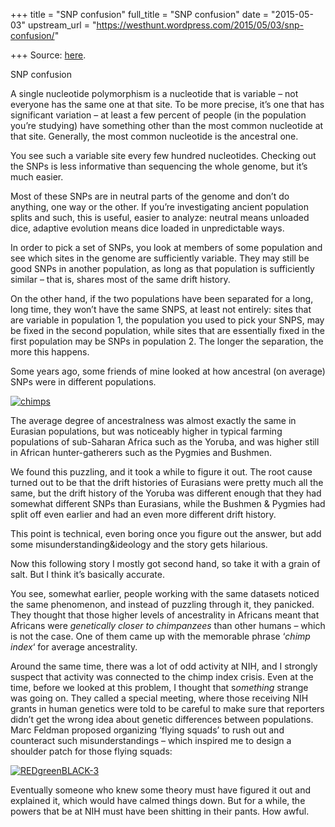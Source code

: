 +++
title = "SNP confusion"
full_title = "SNP confusion"
date = "2015-05-03"
upstream_url = "https://westhunt.wordpress.com/2015/05/03/snp-confusion/"

+++
Source: [here](https://westhunt.wordpress.com/2015/05/03/snp-confusion/).

SNP confusion

A single nucleotide polymorphism is a nucleotide that is variable – not
everyone has the same one at that site. To be more precise, it’s one
that has significant variation – at least a few percent of people (in
the population you’re studying) have something other than the most
common nucleotide at that site. Generally, the most common nucleotide
is the ancestral one.

You see such a variable site every few hundred nucleotides. Checking
out the SNPs is less informative than sequencing the whole genome, but
it’s much easier.

Most of these SNPs are in neutral parts of the genome and don’t do
anything, one way or the other. If you’re investigating ancient
population splits and such, this is useful, easier to analyze: neutral
means unloaded dice, adaptive evolution means dice loaded in
unpredictable ways.

In order to pick a set of SNPs, you look at members of some population
and see which sites in the genome are sufficiently variable. They may
still be good SNPs in another population, as long as that population is
sufficiently similar – that is, shares most of the same drift history.

On the other hand, if the two populations have been separated for a
long, long time, they won’t have the same SNPS, at least not entirely:
sites that are variable in population 1, the population you used to
pick your SNPS, may be fixed in the second population, while sites that
are essentially fixed in the first population may be SNPs in population
2. The longer the separation, the more this happens.

Some years ago, some friends of mine looked at how ancestral (on
average) SNPs were in different populations.

[![chimps](https://westhunt.files.wordpress.com/2015/05/chimps.jpg?w=640&h=365)](https://westhunt.files.wordpress.com/2015/05/chimps.jpg)

The average degree of ancestralness was almost exactly the same in
Eurasian populations, but was noticeably higher in typical farming
populations of sub-Saharan Africa such as the Yoruba, and was higher
still in African hunter-gatherers such as the Pygmies and Bushmen.

We found this puzzling, and it took a while to figure it out. The root
cause turned out to be that the drift histories of Eurasians were
pretty much all the same, but the drift history of the Yoruba was
different enough that they had somewhat different SNPs than Eurasians,
while the Bushmen & Pygmies had split off even earlier and had an even
more different drift history.

This point is technical, even boring once you figure out the answer, but
add some misunderstanding&ideology and the story gets hilarious.

Now this following story I mostly got second hand, so take it with a
grain of salt. But I think it’s basically accurate.

You see, somewhat earlier, people working with the same datasets noticed
the same phenomenon, and instead of puzzling through it, they panicked.
They thought that those higher levels of ancestrality in Africans meant
that Africans were *genetically closer to chimpanzees* than other
humans – which is not the case. One of them came up with the memorable
phrase ‘*chimp index*‘ for average ancestrality.

Around the same time, there was a lot of odd activity at NIH, and I
strongly suspect that activity was connected to the chimp index crisis.
Even at the time, before we looked at this problem, I thought that
s*omething* strange was going on. They called a special meeting, where
those receiving NIH grants in human genetics were told to be careful to
make sure that reporters didn’t get the wrong idea about genetic
differences between populations. Marc Feldman proposed organizing
‘flying squads’ to rush out and counteract such misunderstandings –
which inspired me to design a shoulder patch for those flying squads:

[![REDgreenBLACK-3](https://westhunt.files.wordpress.com/2015/05/redgreenblack-3.jpg?w=640)](https://westhunt.files.wordpress.com/2015/05/redgreenblack-3.jpg)

Eventually someone who knew some theory must have figured it out and
explained it, which would have calmed things down. But for a while, the
powers that be at NIH must have been shitting in their pants. How
awful.

